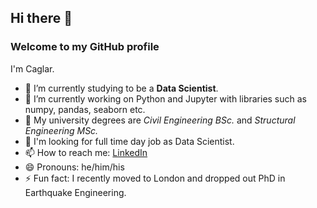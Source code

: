 ## Hi there 👋

### Welcome to my GitHub profile
I'm Caglar.
- 🌱 I’m currently studying to be a **Data Scientist**.
- 🔭 I’m currently working on Python and Jupyter with libraries such as numpy, pandas, seaborn etc.
- :triangular_ruler: My university degrees are *Civil Engineering BSc.* and *Structural Engineering MSc.*
- :magnet: I'm looking for full time day job as Data Scientist.
- 📫 How to reach me: [LinkedIn](https://www.linkedin.com/in/caglarustun/)
- 😄 Pronouns: he/him/his
- ⚡ Fun fact: I recently moved to London and dropped out PhD in Earthquake Engineering.



<!--
**Chadlar/Chadlar** is a ✨ _special_ ✨ repository because its `README.md` (this file) appears on your GitHub profile.

Here are some ideas to get you started:

- 🔭 I’m currently working on ...
- 🌱 I’m currently learning ...
- 👯 I’m looking to collaborate on ...
- 🤔 I’m looking for help with ...
- 💬 Ask me about ...
- 📫 How to reach me: ...
- 😄 Pronouns: ...
- ⚡ Fun fact: ...
-->
